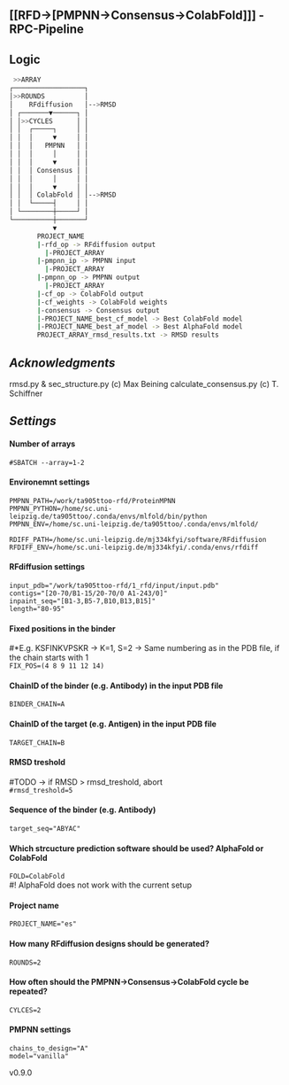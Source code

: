 ## [[RFD->[PMPNN->Consensus->ColabFold]]] - RPC-Pipeline 
## Logic
```bash
 >>ARRAY
┌──────────────────┐
│>>ROUNDS          │
│    RFdiffusion   │-->RMSD
│ ┌───────▼──────┐ │
│ │>>CYCLES      │ │
│ │  ┌─────┐     │ │
│ │  │     ▼     │ │
│ │  │   PMPNN   │ │
│ │  │     │     │ │
│ │  │     ▼     │ │
│ │  │ Consensus │ │
│ │  │     │     │ │
│ │  │     ▼     │ │
│ │  │ ColabFold │ │-->RMSD
│ │  └─────┤     │ │
│ └────────┼─────┘ │
└──────────┼───────┘
           ▼
       PROJECT_NAME
       |-rfd_op -> RFdiffusion output
         |-PROJECT_ARRAY
       |-pmpnn_ip -> PMPNN input
         |-PROJECT_ARRAY
       |-pmpnn_op -> PMPNN output
         |-PROJECT_ARRAY
       |-cf_op -> ColabFold output
       |-cf_weights -> ColabFold weights
       |-consensus -> Consensus output
       |-PROJECT_NAME_best_cf_model -> Best ColabFold model
       |-PROJECT_NAME_best_af_model -> Best AlphaFold model
       PROJECT_ARRAY_rmsd_results.txt -> RMSD results
```

## _Acknowledgments_
rmsd.py & sec_structure.py (c) Max Beining
calculate_consensus.py (c) T. Schiffner

## _Settings_
#### Number of arrays
`#SBATCH --array=1-2`

#### Environemnt settings
`PMPNN_PATH=/work/ta905ttoo-rfd/ProteinMPNN`<br>
`PMPNN_PYTHON=/home/sc.uni-leipzig.de/ta905ttoo/.conda/envs/mlfold/bin/python`<br>
`PMPNN_ENV=/home/sc.uni-leipzig.de/ta905ttoo/.conda/envs/mlfold/`<br>

`RDIFF_PATH=/home/sc.uni-leipzig.de/mj334kfyi/software/RFdiffusion`<br>
`RFDIFF_ENV=/home/sc.uni-leipzig.de/mj334kfyi/.conda/envs/rfdiff`<br>

#### RFdiffusion settings
`input_pdb="/work/ta905ttoo-rfd/1_rfd/input/input.pdb"`<br>
`contigs="[20-70/B1-15/20-70/0 A1-243/0]"`<br>
`inpaint_seq="[B1-3,B5-7,B10,B13,B15]"`<br>
`length="80-95"`

#### Fixed positions in the binder
#*E.g. KSFINKVPSKR -> K=1, S=2 -> Same numbering as in the PDB file, if the chain starts with 1<br>
`FIX_POS=(4 8 9 11 12 14)`

#### ChainID of the binder (e.g. Antibody) in the input PDB file
`BINDER_CHAIN=A`<br>

#### ChainID of the target (e.g. Antigen) in the input PDB file
`TARGET_CHAIN=B`<br>

#### RMSD treshold
#TODO -> if RMSD > rmsd_treshold, abort<br>
`#rmsd_treshold=5`

#### Sequence of the binder (e.g. Antibody)
`target_seq="ABYAC"`

#### Which strcucture prediction software should be used? AlphaFold or ColabFold
`FOLD=ColabFold`<br>
#! AlphaFold does not work with the current setup<br>

#### Project name 
`PROJECT_NAME="es"`<br>

#### How many RFdiffusion designs should be generated?
`ROUNDS=2`<br>

#### How often should the PMPNN->Consensus->ColabFold cycle be repeated?
`CYLCES=2`<br>

#### PMPNN settings
`chains_to_design="A"`<br>
`model="vanilla"`<br>

v0.9.0